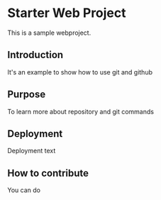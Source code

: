 # Starter Web Project

This is a sample webproject. 

## Introduction

It's an example to show how to use git and github

## Purpose

To learn more about repository and git commands 

## Deployment

Deployment text

## How to contribute

You can do

